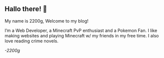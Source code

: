 

## Hallo there! 👋

My name is 2200g, Welcome to my blog!

I’m a Web Developer, a Minecraft PvP enthusiast and a Pokemon Fan. I like making websites and playing Minecraft w/ my friends in my free time. I also love reading crime novels.


*-2200g*

<!--
**2200g/2200g** is a ✨ _special_ ✨ repository because its `README.md` (this file) appears on your GitHub profile.

Here are some ideas to get you started:

- 🔭 I’m currently working on ...
- 🌱 I’m currently learning ...
- 👯 I’m looking to collaborate on ...
- 🤔 I’m looking for help with ...
- 💬 Ask me about ...
- 📫 How to reach me: ...
- 😄 Pronouns: ...
- ⚡ Fun fact: ...
-->
